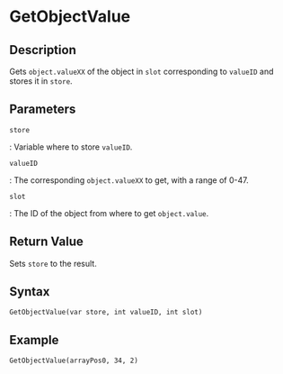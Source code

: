 # GetObjectValue

## Description
Gets `object.valueXX` of the object in `slot` corresponding to `valueID` and stores it in `store`.

## Parameters
`store`

:   Variable where to store `valueID`.

`valueID`

:   The corresponding `object.valueXX` to get, with a range of 0-47.

`slot`

:   The ID of the object from where to get `object.value`.

## Return Value
Sets `store` to the result.

## Syntax
```
GetObjectValue(var store, int valueID, int slot)
```

## Example
```
GetObjectValue(arrayPos0, 34, 2)
```